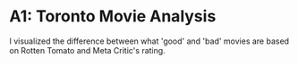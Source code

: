 # A1: Toronto Movie Analysis

I visualized the difference between what 'good' and 'bad' movies are based on Rotten Tomato and Meta Critic's rating.
